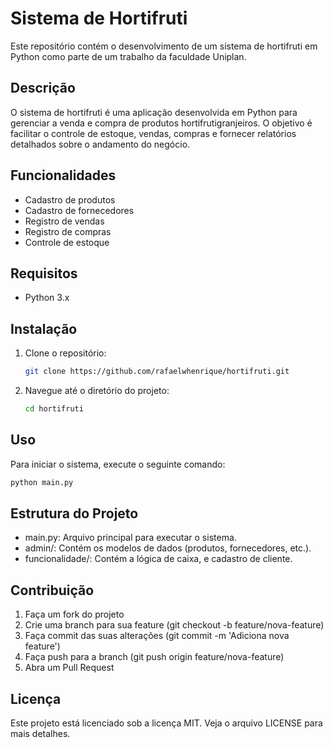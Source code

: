 # Sistema de Hortifruti

Este repositório contém o desenvolvimento de um sistema de hortifruti em Python como parte de um trabalho da faculdade Uniplan.

## Descrição

O sistema de hortifruti é uma aplicação desenvolvida em Python para gerenciar a venda e compra de produtos hortifrutigranjeiros. O objetivo é facilitar o controle de estoque, vendas, compras e fornecer relatórios detalhados sobre o andamento do negócio.

## Funcionalidades

- Cadastro de produtos
- Cadastro de fornecedores
- Registro de vendas
- Registro de compras
- Controle de estoque

## Requisitos

- Python 3.x

## Instalação

1. Clone o repositório:
    ```bash
    git clone https://github.com/rafaelwhenrique/hortifruti.git
    ```
2. Navegue até o diretório do projeto:
    ```bash
    cd hortifruti
    ```

## Uso

Para iniciar o sistema, execute o seguinte comando:
```bash
python main.py
```

## Estrutura do Projeto
- main.py: Arquivo principal para executar o sistema.
- admin/: Contém os modelos de dados (produtos, fornecedores, etc.).
- funcionalidade/: Contém a lógica de caixa, e cadastro de cliente.
  
## Contribuição

1. Faça um fork do projeto
2. Crie uma branch para sua feature (git checkout -b feature/nova-feature)
3. Faça commit das suas alterações (git commit -m 'Adiciona nova feature')
4. Faça push para a branch (git push origin feature/nova-feature)
5. Abra um Pull Request

## Licença
Este projeto está licenciado sob a licença MIT. Veja o arquivo LICENSE para mais detalhes.
